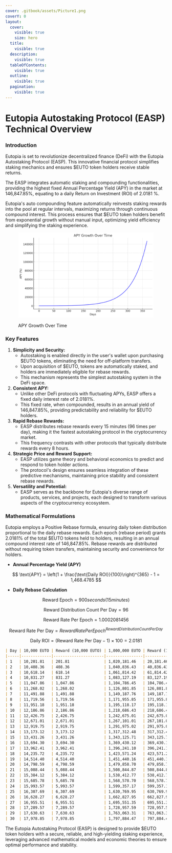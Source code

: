 ```yaml
---
cover: .gitbook/assets/Picture1.png
coverY: 0
layout:
  cover:
    visible: true
    size: hero
  title:
    visible: true
  description:
    visible: true
  tableOfContents:
    visible: true
  outline:
    visible: true
  pagination:
    visible: true
---
```


# Eutopia Autostaking Protocol (EASP) Technical Overview

### **Introduction**

Eutopia is set to revolutionize decentralized finance (DeFi) with the Eutopia Autostaking Protocol (EASP). This innovative financial protocol simplifies staking mechanics and ensures $EUTO token holders receive stable returns.

The EASP integrates automatic staking and compounding functionalities, providing the highest fixed Annual Percentage Yield (APY) in the market at 146,847.85%, equating to a daily Return on Investment (ROI) of 2.0181 %.

Eutopia's auto compounding feature automatically reinvests staking rewards into the pool at regular intervals, maximizing returns through continuous compound interest. This process ensures that $EUTO token holders benefit from exponential growth without manual input, optimizing yield efficiency and simplifying the staking experience.

<figure><img src=".gitbook/assets/output.png" alt="APY Growth Over Time"><figcaption><p>APY Growth Over Time</p></figcaption></figure>

### **Key Features**

1. **Simplicity and Security:**
   * Autostaking is enabled directly in the user's wallet upon purchasing $EUTO tokens, eliminating the need for off-platform transfers.
   * Upon acquisition of $EUTO, tokens are automatically staked, and holders are immediately eligible for rebase rewards.
   * This mechanism represents the simplest autostaking system in the DeFi space.
2. **Consistent APY:**
   * Unlike other DeFi protocols with fluctuating APYs, EASP offers a fixed daily interest rate of 2.0181%.
   * This fixed rate, when compounded, results in an annual yield of 146,847.85%, providing predictability and reliability for $EUTO holders.
3. **Rapid Rebase Rewards:**
   * EASP distributes rebase rewards every 15 minutes (96 times per day), making it the fastest autostaking protocol in the cryptocurrency market.
   * This frequency contrasts with other protocols that typically distribute rewards every 8 hours.
4. **Strategic Price and Reward Support:**
   * EASP utilizes game theory and behavioral economics to predict and respond to token holder actions.
   * The protocol's design ensures seamless integration of these predictive mechanisms, maintaining price stability and consistent rebase rewards.
5. **Versatility and Potential:**
   * EASP serves as the backbone for Eutopia's diverse range of products, services, and projects, each designed to transform various aspects of the cryptocurrency ecosystem.

### **Mathematical Formulations**

Eutopia employs a Positive Rebase formula, ensuring daily token distribution proportional to the daily rebase rewards. Each epoch (rebase period) grants 2.0181% of the total $EUTO tokens held to holders, resulting in an annual compound interest rate of 146,847.85%. Rebase rewards are distributed without requiring token transfers, maintaining security and convenience for holders.

* **Annual Percentage Yield (APY)**

$$
\text{APY} = \left(1 + \frac{\text{Daily ROI}}{100}\right)^{365} - 1 = 1,468.4785
$$

* **Daily Rebase Calculation**

$$
\text{Reward Epoch} = 900 seconds (15 minutes)
$$

$$
\text{Reward Distribution Count Per Day} = 96
$$

$$
\text{Reward Rate Per Epoch} = 1.0002081456
$$

$$
\text{Reward Rate Per Day} = {Reward Rate Per Epoch}^{Reward Distribution Count Per Day}
$$

$$
\text{Daily ROI} = (\text{Reward Rate Per Day} - 1) \times 100 = 2.0181
$$

```markdown
| Day | 10,000 EUTO | Reward (10,000 EUTO) | 1,000,000 EUTO | Reward (1,000,000 EUTO) |
|-----|-------------|----------------------|----------------|-------------------------|
| 1   | 10,201.81   | 201.81               | 1,020,181.46   | 20,181.46               |
| 2   | 10,408.36   | 408.36               | 1,040,836.43   | 40,836.43               |
| 3   | 10,618.14   | 618.14               | 1,061,814.42   | 61,814.42               |
| 4   | 10,831.27   | 831.27               | 1,083,127.19   | 83,127.19               |
| 5   | 11,047.86   | 1,047.86             | 1,104,786.45   | 104,786.45              |
| 6   | 11,268.02   | 1,268.02             | 1,126,801.85   | 126,801.85              |
| 7   | 11,491.88   | 1,491.88             | 1,149,187.76   | 149,187.76              |
| 8   | 11,719.56   | 1,719.56             | 1,171,955.85   | 171,955.85              |
| 9   | 11,951.18   | 1,951.18             | 1,195,118.17   | 195,118.17              |
| 10  | 12,186.86   | 2,186.86             | 1,218,686.43   | 218,686.43              |
| 11  | 12,426.75   | 2,426.75             | 1,242,675.01   | 242,675.01              |
| 12  | 12,671.01   | 2,671.01             | 1,267,101.01   | 267,101.01              |
| 13  | 12,919.75   | 2,919.75             | 1,291,975.02   | 291,975.02              |
| 14  | 13,173.12   | 3,173.12             | 1,317,312.48   | 317,312.48              |
| 15  | 13,431.26   | 3,431.26             | 1,343,125.71   | 343,125.71              |
| 16  | 13,694.30   | 3,694.30             | 1,369,430.12   | 369,430.12              |
| 17  | 13,962.41   | 3,962.41             | 1,396,241.10   | 396,241.10              |
| 18  | 14,235.72   | 4,235.72             | 1,423,571.24   | 423,571.24              |
| 19  | 14,514.40   | 4,514.40             | 1,451,440.16   | 451,440.16              |
| 20  | 14,798.59   | 4,798.59             | 1,479,858.70   | 479,858.70              |
| 21  | 15,088.44   | 5,088.44             | 1,508,844.87   | 508,844.87              |
| 22  | 15,384.12   | 5,384.12             | 1,538,412.77   | 538,412.77              |
| 23  | 15,685.78   | 5,685.78             | 1,568,578.70   | 568,578.70              |
| 24  | 15,993.57   | 5,993.57             | 1,599,357.17   | 599,357.17              |
| 25  | 16,307.69   | 6,307.69             | 1,630,769.95   | 630,769.95              |
| 26  | 16,628.27   | 6,628.27             | 1,662,827.95   | 662,827.95              |
| 27  | 16,955.51   | 6,955.51             | 1,695,551.35   | 695,551.35              |
| 28  | 17,289.57   | 7,289.57             | 1,728,957.59   | 728,957.59              |
| 29  | 17,630.63   | 7,630.63             | 1,763,063.31   | 763,063.31              |
| 30  | 17,978.85   | 7,978.85             | 1,797,884.47   | 797,884.47              |
```

The Eutopia Autostaking Protocol (EASP) is designed to provide $EUTO token holders with a secure, reliable, and high-yielding staking experience, leveraging advanced mathematical models and economic theories to ensure optimal performance and stability.
